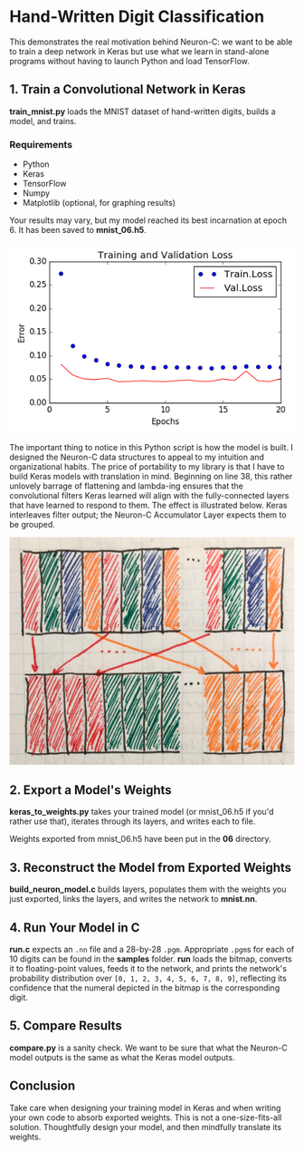 # Hand-Written Digit Classification

This demonstrates the real motivation behind Neuron-C: we want to be able to train a deep network in Keras but use what we learn in stand-alone programs without having to launch Python and load TensorFlow.

## 1. Train a Convolutional Network in Keras

**train_mnist.py** loads the MNIST dataset of hand-written digits, builds a model, and trains. 

### Requirements
- Python
- Keras
- TensorFlow
- Numpy
- Matplotlib (optional, for graphing results)

Your results may vary, but my model reached its best incarnation at epoch 6. It has been saved to **mnist_06.h5**.

![Training and Validation Loss](https://github.com/EricCJoyce/Neuron-C/blob/master/examples/mnist/loss.png "loss.png")

The important thing to notice in this Python script is how the model is built. I designed the Neuron-C data structures to appeal to my intuition and organizational habits. The price of portability to my library is that I have to build Keras models with translation in mind. Beginning on line 38, this rather unlovely barrage of flattening and lambda-ing ensures that the convolutional filters Keras learned will align with the fully-connected layers that have learned to respond to them. The effect is illustrated below. Keras interleaves filter output; the Neuron-C Accumulator Layer expects them to be grouped.

![Sketch of Filter Alignment](https://github.com/EricCJoyce/Neuron-C/blob/master/examples/mnist/filter_alignment.png "filter_alignment.png")

## 2. Export a Model's Weights

**keras_to_weights.py** takes your trained model (or mnist_06.h5 if you'd rather use that), iterates through its layers, and writes each to file.

Weights exported from mnist_06.h5 have been put in the **06** directory.

## 3. Reconstruct the Model from Exported Weights

**build_neuron_model.c** builds layers, populates them with the weights you just exported, links the layers, and writes the network to **mnist.nn**.

## 4. Run Your Model in C

**run.c** expects an `.nn` file and a 28-by-28 `.pgm`. Appropriate `.pgm`s for each of 10 digits can be found in the **samples** folder. **run** loads the bitmap, converts it to floating-point values, feeds it to the network, and prints the network's probability distribution over `[0, 1, 2, 3, 4, 5, 6, 7, 8, 9]`, reflecting its confidence that the numeral depicted in the bitmap is the corresponding digit.

## 5. Compare Results

**compare.py** is a sanity check. We want to be sure that what the Neuron-C model outputs is the same as what the Keras model outputs.

## Conclusion

Take care when designing your training model in Keras and when writing your own code to absorb exported weights. This is not a one-size-fits-all solution. Thoughtfully design your model, and then mindfully translate its weights.
